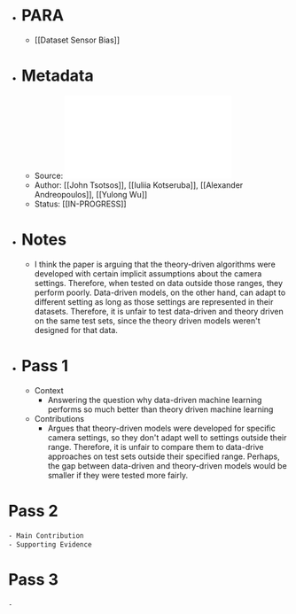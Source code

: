 - # PARA
	- [[Dataset Sensor Bias]]
- # Metadata
	- Source: ![A Possible Reason for why Data-Driven Beats Theory-Driven Computer Vision.pdf](../assets/A_Possible_Reason_for_why_Data-Driven_Beats_Theory-Driven_Computer_Vision_1683816979289_0.pdf)
	- Author: [[John Tsotsos]], [[Iuliia Kotseruba]], [[Alexander Andreopoulos]], [[Yulong Wu]]
	- Status: [[IN-PROGRESS]]
- # Notes
	- I think the paper is arguing that the theory-driven algorithms were developed with certain implicit assumptions about the camera settings. Therefore, when tested on data outside those ranges, they perform poorly. Data-driven models, on the other hand, can adapt to different setting as long as those settings are represented in their datasets. Therefore, it is unfair to test data-driven and theory driven on the same test sets, since the theory driven models weren't designed for that data.
- # Pass 1
	- Context
		- Answering the question why data-driven machine learning performs so much better than theory driven machine learning
	- Contributions
		- Argues that theory-driven models were developed for specific camera settings, so they don't adapt well to settings outside their range. Therefore, it is unfair to compare them to data-drive approaches on test sets outside their specified range. Perhaps, the gap between data-driven and theory-driven models would be smaller if they were tested more fairly.
# Pass 2
	- Main Contribution
	- Supporting Evidence
# Pass 3
	-